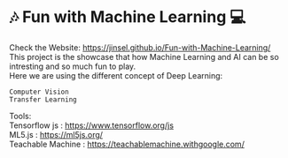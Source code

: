 # :notes: Fun with Machine Learning :computer:
Check the Website:  https://jinsel.github.io/Fun-with-Machine-Learning/ <br>
This project is the showcase that how Machine Learning and AI can be so intresting and so much fun to play.<br>
Here we are using the different concept of Deep Learning:<br>

    Computer Vision
    Transfer Learning

Tools:<br>
Tensorflow js : https://www.tensorflow.org/js<br>
ML5.js : https://ml5js.org/<br>
Teachable Machine : https://teachablemachine.withgoogle.com/
